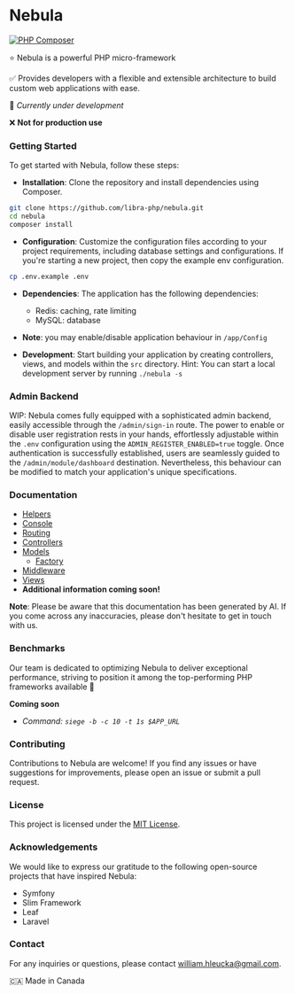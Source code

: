 # Nebula
[![PHP Composer](https://github.com/libra-php/nebula/actions/workflows/php.yml/badge.svg?branch=main)](https://github.com/libra-php/nebula/actions/workflows/php.yml)

⭐ Nebula is a powerful PHP micro-framework

✅ Provides developers with a flexible and extensible architecture to build custom web applications with ease.

👷 *Currently under development*

❌ **Not for production use**


### Getting Started

To get started with Nebula, follow these steps:


- **Installation**: Clone the repository and install dependencies using Composer.
```bash
git clone https://github.com/libra-php/nebula.git
cd nebula
composer install
```

- **Configuration**: Customize the configuration files according to your project requirements, including database settings and configurations. If you're starting a new project, then copy the example env configuration.

```bash
cp .env.example .env
```

- **Dependencies**: The application has the following dependencies:

    - Redis: caching, rate limiting
    - MySQL: database

- **Note**: you may enable/disable application behaviour in `/app/Config`

- **Development**: Start building your application by creating controllers, views, and models within the `src` directory. 
Hint: You can start a local development server by running `./nebula -s`

### Admin Backend

WIP: Nebula comes fully equipped with a sophisticated admin backend, easily accessible through the `/admin/sign-in` route. The power to enable or disable user registration rests in your hands, effortlessly adjustable within the `.env` configuration using the `ADMIN_REGISTER_ENABLED=true` toggle. Once authentication is successfully established, users are seamlessly guided to the `/admin/module/dashboard` destination. Nevertheless, this behaviour can be modified to match your application's unique specifications.

### Documentation
- [Helpers](docs/HELPERS.md)
- [Console](docs/CONSOLE.md)
- [Routing](docs/ROUTING.md)
- [Controllers](docs/CONTROLLERS.md)
- [Models](docs/MODELS.md)
    - [Factory](docs/FACTORY.md)
- [Middleware](docs/MIDDLEWARE.md)
- [Views](docs/VIEWS.md)
- **Additional information coming soon!**

**Note**: Please be aware that this documentation has been generated by AI. If you come across any inaccuracies, please don't hesitate to get in touch with us.


### Benchmarks

Our team is dedicated to optimizing Nebula to deliver exceptional performance, striving to position it among the top-performing PHP frameworks available 🚀 

**Coming soon**

- *Command: `siege -b -c 10 -t 1s $APP_URL`*


### Contributing

Contributions to Nebula are welcome! If you find any issues or have suggestions for improvements, please open an issue or submit a pull request. 


### License

This project is licensed under the <a href='https://github.com/libra-php/nebula/blob/main/LICENSE'>MIT License</a>.


### Acknowledgements

We would like to express our gratitude to the following open-source projects that have inspired Nebula:

- Symfony
- Slim Framework
- Leaf
- Laravel


### Contact

For any inquiries or questions, please contact william.hleucka@gmail.com.


🇨🇦 Made in Canada
